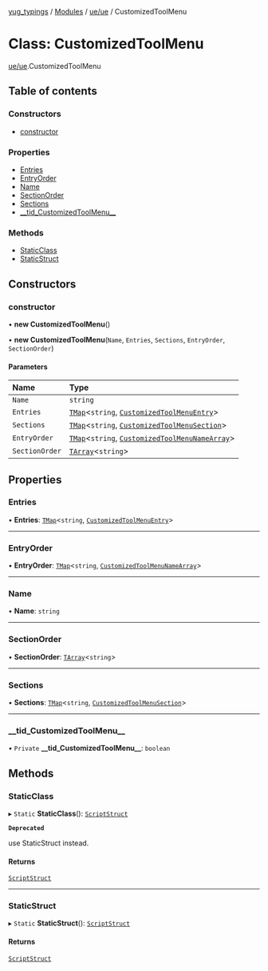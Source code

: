 [yug_typings](../README.md) / [Modules](../modules.md) / [ue/ue](../modules/ue_ue.md) / CustomizedToolMenu

# Class: CustomizedToolMenu

[ue/ue](../modules/ue_ue.md).CustomizedToolMenu

## Table of contents

### Constructors

- [constructor](ue_ue.CustomizedToolMenu.md#constructor)

### Properties

- [Entries](ue_ue.CustomizedToolMenu.md#entries)
- [EntryOrder](ue_ue.CustomizedToolMenu.md#entryorder)
- [Name](ue_ue.CustomizedToolMenu.md#name)
- [SectionOrder](ue_ue.CustomizedToolMenu.md#sectionorder)
- [Sections](ue_ue.CustomizedToolMenu.md#sections)
- [\_\_tid\_CustomizedToolMenu\_\_](ue_ue.CustomizedToolMenu.md#__tid_customizedtoolmenu__)

### Methods

- [StaticClass](ue_ue.CustomizedToolMenu.md#staticclass)
- [StaticStruct](ue_ue.CustomizedToolMenu.md#staticstruct)

## Constructors

### constructor

• **new CustomizedToolMenu**()

• **new CustomizedToolMenu**(`Name`, `Entries`, `Sections`, `EntryOrder`, `SectionOrder`)

#### Parameters

| Name | Type |
| :------ | :------ |
| `Name` | `string` |
| `Entries` | [`TMap`](../interfaces/ue_puerts.TMap.md)<`string`, [`CustomizedToolMenuEntry`](ue_ue.CustomizedToolMenuEntry.md)\> |
| `Sections` | [`TMap`](../interfaces/ue_puerts.TMap.md)<`string`, [`CustomizedToolMenuSection`](ue_ue.CustomizedToolMenuSection.md)\> |
| `EntryOrder` | [`TMap`](../interfaces/ue_puerts.TMap.md)<`string`, [`CustomizedToolMenuNameArray`](ue_ue.CustomizedToolMenuNameArray.md)\> |
| `SectionOrder` | [`TArray`](../interfaces/ue_puerts.TArray.md)<`string`\> |

## Properties

### Entries

• **Entries**: [`TMap`](../interfaces/ue_puerts.TMap.md)<`string`, [`CustomizedToolMenuEntry`](ue_ue.CustomizedToolMenuEntry.md)\>

___

### EntryOrder

• **EntryOrder**: [`TMap`](../interfaces/ue_puerts.TMap.md)<`string`, [`CustomizedToolMenuNameArray`](ue_ue.CustomizedToolMenuNameArray.md)\>

___

### Name

• **Name**: `string`

___

### SectionOrder

• **SectionOrder**: [`TArray`](../interfaces/ue_puerts.TArray.md)<`string`\>

___

### Sections

• **Sections**: [`TMap`](../interfaces/ue_puerts.TMap.md)<`string`, [`CustomizedToolMenuSection`](ue_ue.CustomizedToolMenuSection.md)\>

___

### \_\_tid\_CustomizedToolMenu\_\_

• `Private` **\_\_tid\_CustomizedToolMenu\_\_**: `boolean`

## Methods

### StaticClass

▸ `Static` **StaticClass**(): [`ScriptStruct`](ue_ue.ScriptStruct.md)

**`Deprecated`**

use StaticStruct instead.

#### Returns

[`ScriptStruct`](ue_ue.ScriptStruct.md)

___

### StaticStruct

▸ `Static` **StaticStruct**(): [`ScriptStruct`](ue_ue.ScriptStruct.md)

#### Returns

[`ScriptStruct`](ue_ue.ScriptStruct.md)
